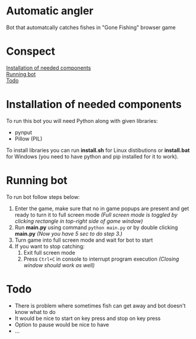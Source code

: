 # Automatic angler
Bot that automatcally catches fishes in "Gone Fishing" browser game

# Conspect
[Installation of needed components](README.md#Installation-of-needed-components) \
[Running bot](README.md#Running-bot) \
[Todo](README.md#Todo)

# Installation of needed components

To run this bot you will need Python along with given libraries:
  * pynput
  * Pillow (PIL)

To install libraries you can run **install.sh** for Linux distibutions or **install.bat** for Windows (you need to have python and pip installed for it to work).

# Running bot

To run bot follow steps below:
  1. Enter the game, make sure that no in game popups are present and get ready to turn it to full screen mode *(Full screen mode is toggled by clicking rectangle in top-right side of game window)*
  2. Run **main.py** using command `python main.py` or by double clicking **main.py** *(Now you have 5 sec to do step 3.)*
  3. Turn game into full screen mode and wait for bot to start
  4. If you want to stop catching:
      1. Exit full screen mode
      2. Press `Ctrl+C` in console to interrupt program execution *(Closing window should work as well)*
      
# Todo
  * There is problem where sometimes fish can get away and bot doesn't know what to do
  * It would be nice to start on key press and stop on key press
  * Option to pause would be nice to have
  * ...
